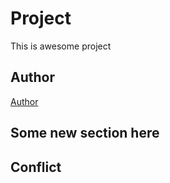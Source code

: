 # Project

This is awesome project

## Author

[Author](author.md)

## Some new section here

## Conflict
